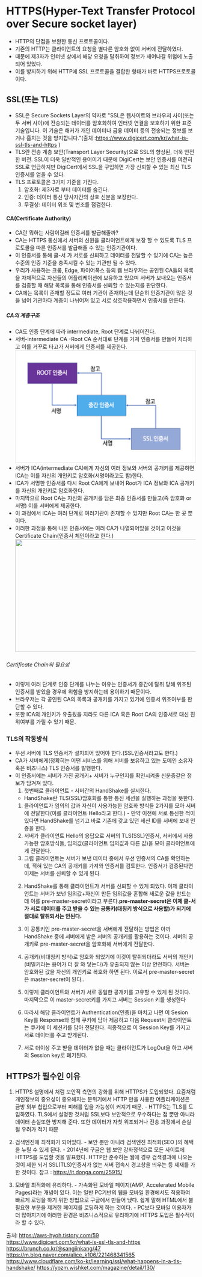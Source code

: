 # HTTPS(Hyper-Text Transfer Protocol over Secure socket layer)
  - HTTP의 단점을 보완한 통신 프로토콜이다.
  - 기존의 HTTP는 클라이언트의 요청을 별다른 암호화 없이 서버에 전달하였다.
  - 때문에 제3자가 인터넷 상에서 해당 요청을 탈취하여 정보가 새어나갈 위험에 노출되어 있었다.
  - 이를 방지하기 위해 HTTP에 SSL 프로토콜을 결합한 형태가 바로 HTTPS프로토콜이다.

## SSL(또는 TLS)
  - SSL은 Secure Sockets Layer의 약자로 "SSL은 웹사이트와 브라우저 사이(또는 두 서버 사이)에 전송되는 데이터를 암호화하여 인터넷 연결을 보호하기 위한 표준 기술입니다. 이 기술은 해커가 개인 데이터나 금융 데이터 등의 전송되는 정보를 보거나 훔치는 것을 방지합니다."(출처 :https://www.digicert.com/kr/what-is-ssl-tls-and-https )
  - TLS란 전송 계층 보안(Transport Layer Security)으로 SSL의 향상된, 더욱 안전한 버전. SSL이 더욱 일반적인 용어이기 때문에 DigiCert는 보안 인증서를 여전히 SSL로 언급하지만 DigiCert에서 SSL을 구입하면 가장 신뢰할 수 있는 최신 TLS 인증서를 얻을 수 있다.
  - TLS 프로토콜은 3가지 기준을 가진다.
    1. 암호화: 제3자로 부터 데이터를 숨긴다.
    2. 인증: 데이터 통신 당사자간의 상호 신분을 보장한다.
    3. 무결성: 데이터 위조 및 변조를 점검한다.

#### CA(Certificate Authority)
  - CA란 뭐하는 사람이길래 인증서를 발급해줄까?
  - CA는 HTTPS 통신에서 서버의 신원을 클라이언트에게 보장 할 수 있도록 TLS 프로토콜을 따른 인증서를 발급해줄 수 있는 인증기관이다.  
  - 이 인증서를 통해 클-서 가 서로를 신뢰하고 데이터를 전달할 수 있기에 CA는 높은 수준의 인증 기준을 충족시킬 수 있는 기관만 될 수 있다.
  - 우리가 사용하는 크롬, Edge, 파이어폭스 등의 웹 브라우저는 공인된 CA들의 목록을 자체적으로 자신들의 어플리케이션에 보유하고 있으며 서버가 보내오는 인증서를 검증할 때 해당 목록을 통해 인증서를 신뢰할 수 있는지를 판단한다.
  - CA에는 목록이 존재할 정도로 여러 기관이 존재하는데 단순히 인증기관이 많은 것을 넘어 기관마다 계층이 나뉘어져 있고 서로 상호작용하면서 인증서를 만든다.

##### CA의 계층구조
  - CA도 인증 단계에 따라 intermediate, Root 단계로 나뉘어진다.
  - 서버-intermediate CA -Root CA 순서대로 단계를 거져 인증서를 만들어 처리하고 이를 거꾸로 타고가 서버에게 인증서를 제공한다.
   <img src="../images/CA 인증절차.png" width="600" height="300"></img><br/>
   - 서버가 ICA(intermediate CA)에게 자신의 여러 정보와 서버의 공개키를 제공하면 ICA는 이를 자신의 개인키로 암호화(서명이라고도 함)한다.
   - ICA가 서명한 인증서를 다시 Root CA에게 보내어 Root가 ICA 정보와 ICA 공개키를 자신의 개인키로 암호화한다.
   - 마지막으로 Root CA는 자신의 공개키를 담은 최종 인증서를 만들고(즉 암호화 or 서명) 이를 서버에게 제공한다.
   - 이 과정에서 ICA는 여러 단계로 여러기관이 존재할 수 있지만 Root CA는 한 곳 뿐이다.
   - 이러한 과정을 통해 나온 인증서에는 여러 CA가 나열되어있을 것이고 이것을 Certificate Chain(인증서 체인이라고 한다.)
    <img src="../images/인증서체인.png" width="600" height="300"></img><br/>
###### Certificate Chain의 필요성
  - 이렇게 여러 단계로 인증 단계를 나누는 이유는 인증서가 중간에 탈취 당해 위조된 인증서를 받았을 경우에 위험을 방지하는데 용이하기 때문이다.
  - 브라우저는 각 공인된 CA의 목록과 공개키를 가지고 있기에 인증서 위조여부를 판단할 수 있다.
  - 또한 ICA의 개인키가 유출됬을 지라도 다른 ICA 혹은 Root CA의 인증서로 대신 진위여부를 가릴 수 있기 때문.

### TLS의 작동방식
  - 우선 서버에 TLS 인증서가 설치되어 있어야 한다.(SSL인증서라고도 한다.)
  - CA가 서버에게(정확히는 어떤 서비스를 위해 서버를 보유하고 있는 도메인 소유자 혹은 비즈니스) TLS 인증서를 발행한다.
  - 이 인증서에는 서버가 가진 공개키+ 서버가 누구인지를 확인시켜줄 신분증같은 정보가 담겨져 있다.
    1. 첫번째로 클라이언트 - 서버간의 HandShake를 실시한다.
      - HandShake란 TLS(SSL)암호화를 통한 통신 세션을 실행하는 과정을 뜻한다.
      1) 클라이언트가 임의의 값과 자신이 사용가능한 암호화 방식들 2가지를 모아 서버에 전달한다(이를 클라이언트 Hello라고 한다.)
        - 만약 이전에 서로 통신한 적이 있다면 HandShake를 넘기고 바로 기존에 갖고 있던 세션 ID를 서버에 보내 인증을 한다.
      2) 서버가 클라이언트 Hello의 응답으로 서버의 TLS(SSL)인증서, 서버에서 사용가능한 암호방식들, 임의값(클라이언트 임의값과 다른 값)을 모아 클라이언트에게 전달한다.
      3) 그럼 클라이언트는 서버가 보낸 데이터 중에서 우선 인증서의 CA를 확인하는데, 적혀 있는 CA의 공개키를 가져와 인증서를 검토한다. 인증서가 검증된다면 이제는 서버를 신뢰할 수 있게 된다.
    2. HandShake를 통해 클라이언트가 서버를 신뢰할 수 있게 되었다. 이제 클라이언트는 서버가 보낸 임의값+자신이 만든 임의값을 혼합해 새로운 값을 만드는데 이를 pre-master-secret이라고 부른다.**pre-master-secret은 이제 클-서가 서로 데이터를 주고 받을 수 있는 공통키(대칭키 방식으로 사용할)가 되기에 절대로 탈취되서는 안된다.**
    3. 이 공통키인 pre-master-secret을 서버에게 전달하는 방법은 아까 HandShake 중에 서버에게 받은 서버의 공개키를 활용하는 것이다. 서버의 공개키로 pre-master-secret을 암호화해 서버에게 전달한다.

    4. 공개키(비대칭키 방식)로 암호화 되었기에 이것이 탈취되더라도 서버의 개인키(비밀키라는 용어가 더 잘 와 닿는다)가 유출되지 않는 이상 안전하다. 서버는 암호화된 값을 자신의 개인키로 복호화 하면 된다. 이로서 pre-master-secret은 master-secret이 된다..

    5. 이렇게 클라이언트와 서버가 서로 동일한 공개키를 고유할 수 있게 된 것이다. 마지막으로 이 master-secret키를 가지고 서버는 Session 키를 생성한다
    6. 따라서 해당 클라이언트가 Authentication(인증)을 마치고 나면 이 Sesion Key를 Response와 함께 쿠키에 담아 제공하고 다음 Request시 클라이언트는 쿠키에 이 세션키를 담아 전달한다. 최종적으로 이 Session Key를 가지고 서로 데이터를 주고 받게된다.
    7. 서로 더이상 주고 받을 데이터가 없을 때는 클라이언트가 LogOut을 하고 서버의 Session key로 폐기된다.


## HTTPS가 필수인 이유

  1. HTTPS 설명에서 처럼 보안적 측면의 강화를 위해 HTTPS가 도입되었다. 요즘처럼 개인정보의 중요성이 중요해지는 분위기에서 HTTP 만을 사용한 어플리케이션은 금방 외부 칩입으로부터 피해를 입을 가능성이 커지기 때문.
    - HTTPS는 TLS를 도입하였다. TLS에서 설명한 것처럼 SSL보다 보안적으로 우수하다는 점 뿐만 아니라 데이터 손실또한 방지해 준다. 또한 데이터가 자칫 위조되거나 전송 과정에서 손실될 우려가 적기 때문

  2. 검색엔진에 최적화가 되어있다.
    - 보안 뿐만 아니라 검색엔진 최적화(SEO )의 혜택을 누릴 수 있게 된다.
    - 2014년에 구글은 웹 보안 강화정책으로 모든 사이트에 HTTPS를 도입할 것을 발표했다. HTTP만 준수하는 웹에 경우 검색결과에 나오는 것이 제한 되거 SSL(TLS)인증서가 없는 서버 접속시 경고창을 띄우는 등 제재를 가한 것이다.
    참고 : https://it.donga.com/25915/

  3. 모바일 최적화에 유리하다.
    - 가속화된 모바일 페이지(AMP, Accelerated Mobile Pages)라는 개념이 있다. 이는 일반 PC기반의 웹을 모바일 환경에서도 적용하여 빠르게 로딩을 하기 위한 방법으로 구글에서 만들어 냈다. 쉽게 말해 HTML에서 불필요한 부분을 제거한 페이지를 로딩하게 하는 것이다.
    - PC보다 모바일 이용자가 더 많아지기에 이러한 환경은 비즈니스적으로 유리하기에 HTTPS 도입은 필수적이라 할 수 있다.




  출처: https://aws-hyoh.tistory.com/59  
  https://www.digicert.com/kr/what-is-ssl-tls-and-https  
  https://brunch.co.kr/@sangjinkang/47
  https://m.blog.naver.com/alice_k106/221468341565
  https://www.cloudflare.com/ko-kr/learning/ssl/what-happens-in-a-tls-handshake/
  https://yozm.wishket.com/magazine/detail/130/
